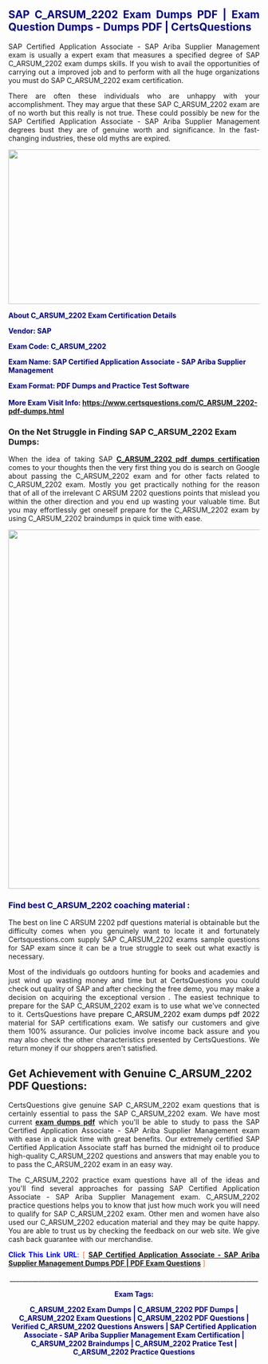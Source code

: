 <h2 style="text-align: justify;"><span style="color: #000080;">SAP C_ARSUM_2202 Exam Dumps PDF | Exam Question Dumps - Dumps PDF | CertsQuestions</span></h2>
<p style="text-align: justify;">SAP Certified Application Associate - SAP Ariba Supplier Management exam is usually a expert exam that measures a specified degree of SAP  C_ARSUM_2202 exam dumps skills. If you wish to avail the opportunities of carrying out a improved job and to perform with all the huge organizations you must do SAP C_ARSUM_2202 exam certification.</p>
<p style="text-align: justify;">There are often these individuals who are unhappy with your accomplishment. They may argue that these SAP  C_ARSUM_2202 exam are of no worth but this really is not true. These could possibly be new for the SAP Certified Application Associate - SAP Ariba Supplier Management degrees bust they are of genuine worth and significance. In the fast-changing industries, these old myths are expired.</p>
<p><img style="display: block; margin-left: auto; margin-right: auto;" src="https://i.imgur.com/eaP4ae9.png" width="840" height="310" /></p>
<p><span style="color: #000080;"><strong>About C_ARSUM_2202 Exam Certification Details</strong></span></p>
<p><span style="color: #000080;"><strong>Vendor: SAP<br /></strong></span></p>
<p><span style="color: #000080;"><strong>Exam Code: C_ARSUM_2202</strong></span></p>
<p><span style="color: #000080;"><strong>Exam Name: SAP Certified Application Associate - SAP Ariba Supplier Management</strong></span></p>
<p><span style="color: #000080;"><strong>Exam Format: PDF Dumps and Practice Test Software<br /><br />More Exam Visit Info: <span style="color: #ff6600;"><a href="https://www.certsquestions.com/C_ARSUM_2202-pdf-dumps.html">https://www.certsquestions.com/C_ARSUM_2202-pdf-dumps.html</a></span></strong></span></p>
<h3>On the Net Struggle in Finding SAP C_ARSUM_2202 Exam Dumps:</h3>
<p style="text-align: justify;">When the idea of taking SAP <a href="https://www.certsquestions.com/C_ARSUM_2202-pdf-dumps.html"><strong> C_ARSUM_2202 pdf dumps certification</strong></a> comes to your thoughts then the very first thing you do is search on Google about passing the C_ARSUM_2202 exam and for other facts related to C_ARSUM_2202 exam. Mostly you get practically nothing for the reason that of all of the irrelevant C ARSUM 2202 questions points that mislead you within the other direction and you end up wasting your valuable time. But you may effortlessly get oneself prepare for the C_ARSUM_2202 exam by using C_ARSUM_2202 braindumps in quick time with ease.</p>
<p><a href="https://www.certsquestions.com/C_ARSUM_2202-pdf-dumps.html"><img style="display: block; margin-left: auto; margin-right: auto;" src="https://i.imgur.com/pxhoKQ2.png" width="720" /></a></p>
<h3><span style="color: #000080;">Find best  C_ARSUM_2202 coaching material :</span></h3>
<p style="text-align: justify;">The best on line C ARSUM 2202 pdf questions material is obtainable but the difficulty comes when you genuinely want to locate it and fortunately Certsquestions.com supply SAP C_ARSUM_2202 exams sample questions for SAP  exam since it can be a true struggle to seek out what exactly is necessary.</p>
<p style="text-align: justify;">Most of the individuals go outdoors hunting for books and academies and just wind up wasting money and time but at CertsQuestions you could check out quality of SAP  and after checking the free demo, you may make a decision on acquiring the exceptional version . The easiest technique to prepare for the SAP C_ARSUM_2202 exam is to use what we've connected to it. CertsQuestions have <span style="color: #000000;">prepare C_ARSUM_2202 exam dumps pdf 2022</span> material for SAP certifications exam. We satisfy our customers and give them 100% assurance. Our policies involve income back assure and you may also check the other characteristics presented by CertsQuestions. We return money if our shoppers aren't satisfied.</p>
<h2>Get Achievement with Genuine C_ARSUM_2202 PDF Questions:</h2>
<p style="text-align: justify;">CertsQuestions give genuine SAP C_ARSUM_2202 exam questions that is certainly essential to pass the SAP  C_ARSUM_2202 exam. We have most current<strong>&nbsp;<a href="https://www.certsquestions.com/">exam dumps pdf</a></strong>&nbsp;which you'll be able to study to pass the SAP Certified Application Associate - SAP Ariba Supplier Management exam with ease in a quick time with great benefits. Our extremely certified SAP Certified Application Associate staff has burned the midnight oil to produce high-quality C_ARSUM_2202 questions and answers that may enable you to to pass the C_ARSUM_2202 exam in an easy way.</p>
<p style="text-align: justify;">The C_ARSUM_2202 practice exam questions have all of the ideas and you'll find several approaches for passing SAP Certified Application Associate - SAP Ariba Supplier Management exam. C_ARSUM_2202 practice questions helps you to know that just how much work you will need to qualify for SAP  C_ARSUM_2202 exam. Other men and women have also used our C_ARSUM_2202 education material and they may be quite happy. You are able to trust us by checking the feedback on our web site. We give cash back guarantee with our merchandise.</p>
<p style="text-align: justify;"><span style="color: #0000ff;"><strong>Click This Link URL</strong>:</span> <span style="color: #ff6600;">[ <strong><a href="https://www.certsquestions.com/sap-certified-application-associate-certification.html">SAP Certified Application Associate - SAP Ariba Supplier Management Dumps PDF | PDF Exam Questions</a></strong> ]</span></p>
<p style="text-align: center;">______________________________________________________________________________</p>
<p style="text-align: center;"><span style="color: #000080;"><strong>Exam Tags:</strong></span></p>
<p style="text-align: center;"><span style="color: #000080;"><strong>C_ARSUM_2202 Exam Dumps | C_ARSUM_2202 PDF Dumps | C_ARSUM_2202 Exam Questions | C_ARSUM_2202 PDF Questions | Verified C_ARSUM_2202 Questions Answers | SAP Certified Application Associate - SAP Ariba Supplier Management Exam Certification | C_ARSUM_2202 Braindumps | C_ARSUM_2202 Pratice Test | C_ARSUM_2202 Practice Questions</strong></span></p>
